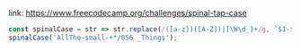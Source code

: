 link: https://www.freecodecamp.org/challenges/spinal-tap-case
```javascript
const spinalCase = str => str.replace(/([a-z])([A-Z])|[\W\d_]+/g, `$1-$2`).toLowerCase();
spinalCase('AllThe-small-+*/056 _Things');
```
